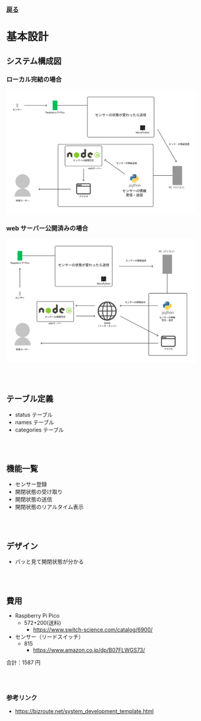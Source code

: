 ### [戻る](./../process.md)

# 基本設計

## システム構成図

### ローカル完結の場合

<img src="../images/system-1.svg" alt="system" />

### web サーバー公開済みの場合

<img src="../images/system-2.svg" alt="system" />

<br><br>

## テーブル定義

- status テーブル
- names テーブル
- categories テーブル

<br><br>

## 機能一覧

- センサー登録
- 開閉状態の受け取り
- 開閉状態の送信
- 開閉状態のリアルタイム表示

<br><br>

## デザイン

- パッと見て開閉状態が分かる

<br><br>

## 費用

- Raspberry Pi Pico
  - 572+200(送料)
    - https://www.switch-science.com/catalog/6900/
- センサー（リードスイッチ）
  - 815
    - https://www.amazon.co.jp/dp/B07FLWGS73/

合計：1587 円

<br><br>

### 参考リンク

- https://bizroute.net/system_development_template.html
